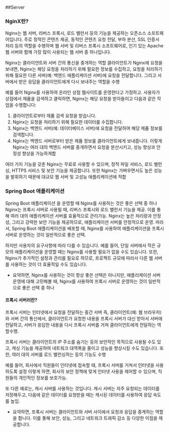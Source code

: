 ##Server


### NginX란?
Nginx는 웹 서버, 리버스 프록시, 로드 밸런서 등의 기능을 제공하는 오픈소스 소프트웨어입니다. 주로 정적인 콘텐츠 제공, 동적인 콘텐츠 요청 전달, 부하 분산, SSL 인증서 처리 등의 역할을 수행하며
웹 서버 및 리버스 프록시 소프트웨어로, 인기 있는 Apache 웹 서버와 함께 가장 많이 사용되는 웹 서버 중 하나입니다.

Nginx는 클라이언트와 서버 간의 통신을 중개하는 역할
클라이언트가 Nginx에 요청을 보내면, Nginx는 해당 요청을 처리하기 위해 필요한 정보를 수집하고, 요청을 처리하기 위해 필요한 다른 서버(예: 백엔드 애플리케이션 서버)에 요청을 전달합니다. 그리고 서버에서 받은 응답을 클라이언트에게 다시 보내주는 역할을 수행

예를 들어 Nginx를 사용하여 온라인 상점 웹사이트를 운영한다고 가정하고. 사용자가 상점에서 제품을 검색하고 클릭하면, Nginx는 해당 요청을 받아들이고 다음과 같은 작업을 수행합니다:

1. 클라이언트로부터 제품 검색 요청을 받습니다.
2. Nginx는 요청을 처리하기 위해 필요한 데이터를 수집합니다.
3. Nginx는 백엔드 서버(예: 데이터베이스 서버)에 요청을 전달하여 해당 제품 정보를 검색합니다.
4. Nginx는 백엔드 서버로부터 받은 제품 정보를 클라이언트에게 보내줍니다.
이렇게 Nginx는 여러 대의 백엔드 서버를 중개하면서 요청을 분산시키고, 성능 향상과 안정성 향상을 가능하게함

여러 가지 기능을 갖춘 Nginx는 무료로 사용할 수 있으며, 정적 파일 서비스, 로드 밸런싱, HTTPS 서비스 및 보안 기능을 제공합니다. 또한 Nginx는 가벼우면서도 높은 성능을 발휘하기 때문에 대규모 웹 서버 및 고성능 애플리케이션에 적합


### Spring Boot 애플리케이션
Spring Boot 애플리케이션 을 운영할 때 Nginx를 사용하는 것은 좋은 선택 중 하나
Nginx는 프록시 서버로 사용될 때, 리버스 프록시와 로드 밸런서 기능을 제공.
 이를 통해 여러 대의 애플리케이션 서버를 효율적으로 관리가능. 
 Nginx는 높은 처리량과 안정성, 그리고 강력한 보안 기능을 제공하므로, 애플리케이션 서버를 안정적으로 운영.
따라서, Spring Boot 애플리케이션을 배포할 때, Nginx를 사용하여 애플리케이션을 프록시 서버로 운영하는 것이 일반적으로 좋은 선택.

하지만 사용자의 요구사항에 따라 다를 수 있습니다. 예를 들어, 단일 서버에서 작은 규모의 애플리케이션을 운영할 때는 Nginx를 사용할 필요가 없을 수도 있습니다. 또한, Nginx가 추가적인 설정과 관리를 필요로 하므로, 프로젝트 규모에 따라서 다른 웹 서버를 사용하는 것이 더 효율적일 수도 있습니다.

- 요약하면, Nginx를 사용하는 것이 항상 좋은 선택은 아니지만, 애플리케이션 서버 운영에 대해 고민해볼 때, Nginx를 사용하여 프록시 서버로 운영하는 것이 일반적으로 좋은 선택 중 하나

#### 프록시 서버러란?

프록시 서버는 인터넷에서 요청을 전달하는 중간 서버 즉, 클라이언트(예: 웹 브라우저)와 서버 간의 통신에서, 클라이언트가 요청한 내용을 프록시 서버가 대신 받아서 서버에 전달하고, 서버가 응답한 내용을 다시 프록시 서버를 거쳐 클라이언트에게 전달하는 역할수행.

프록시 서버는 클라이언트의 IP 주소를 숨기는 등의 보안적인 목적으로 사용될 수도 있고, 캐싱 기능을 제공하여 네트워크 대역폭을 줄이고 성능을 향상시킬 수도 있습니다. 또한, 여러 대의 서버를 로드 밸런싱하는 등의 기능도 수행

예를 들어, 회사에서 직원들이 인터넷에 접속할 때, 프록시 서버를 거쳐서 인터넷을 사용하도록 설정
이렇게 하면, 회사의 보안 정책에 맞게 인터넷 사용을 제어할 수 있으며, 직원들의 개인적인 정보를 보호가능.

또 다른 예로는, 캐시 서버를 사용하는 것입니다. 캐시 서버는 자주 요청되는 데이터를 저장해두고, 다음에 같은 데이터를 요청받을 때는 캐시된 데이터를 사용하여 응답 속도를 높임.
- 요약하면, 프록시 서버는 클라이언트와 서버 사이에서 요청과 응답을 중계하는 역할을 합니다. 이를 통해 보안, 성능, 그리고 네트워크 트래픽 감소 등 다양한 이점을 제공합니다.